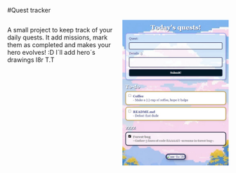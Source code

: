 #Quest tracker

<div style="display: flex; aligne-items: center; gap:20px;">
<div style="flex: 1;">

A small project to keep track of your daily quests.
It add missions, mark them as completed and makes your hero evolves! :D
I´ll add hero´s drawings l8r T.T

</div>
<div style="flex: 1;">
<img src="img/screenshot.jpg" alt="screenshot" width="400"/>
</div>
</div>
